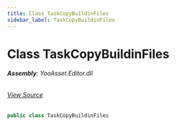 ```yaml
---
title: Class TaskCopyBuildinFiles
sidebar_label: TaskCopyBuildinFiles
---
```

# Class TaskCopyBuildinFiles


###### **Assembly**: YooAsset.Editor.dll
###### [View Source](https://github.com/tuyoogame/YooAsset-Samples.git/blob/main/Assets/YooAsset/Editor/AssetBundleBuilder/BuildPipeline/BaseTasks/TaskCopyBuildinFiles.cs#L9)
```csharp title="Declaration"
public class TaskCopyBuildinFiles
```
